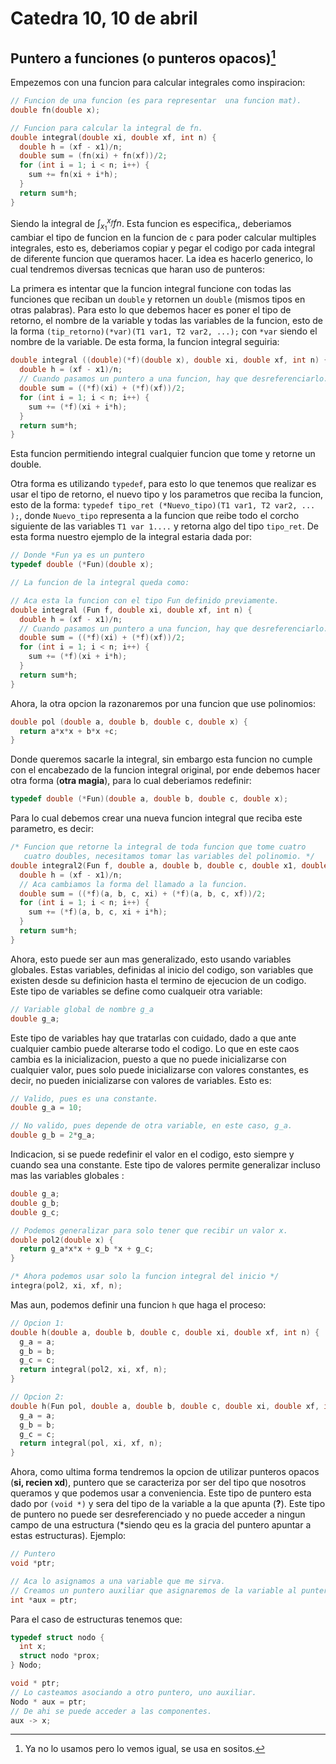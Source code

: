 # Catedra 10, 10 de abril

## Puntero a funciones (o punteros opacos)[^1]

Empezemos con una funcion para calcular integrales como inspiracion:

``` c
// Funcion de una funcion (es para representar  una funcion mat).
double fn(double x);

// Funcion para calcular la integral de fn.
double integral(double xi, double xf, int n) {
  double h = (xf - x1)/n;
  double sum = (fn(xi) + fn(xf))/2;
  for (int i = 1; i < n; i++) {
    sum += fn(xi + i*h);
  }
  return sum*h;
}
```

Siendo la integral de $\int_{x_{1}}^{x_{f}}fn$. Esta funcion es especifica,, deberiamos cambiar el tipo de funcion en la funcion de `c` para poder calcular multiples integrales, esto es, deberiamos copiar y pegar el codigo por cada integral de diferente funcion que queramos hacer. La idea es hacerlo generico, lo cual tendremos diversas tecnicas que haran uso de punteros:

La primera es intentar que la funcion integral funcione con todas las funciones que reciban un `double` y retornen un `double` (mismos tipos en otras palabras). Para esto lo que debemos hacer es poner el tipo de retorno, el nombre de la variable y todas las variables de la funcion, esto de la forma `(tip_retorno)(*var)(T1 var1, T2 var2, ...);` con `*var` siendo el nombre de la variable. De esta forma, la funcion integral seguiria:

``` c
double integral ((double)(*f)(double x), double xi, double xf, int n) {
  double h = (xf - x1)/n;
  // Cuando pasamos un puntero a una funcion, hay que desreferenciarlo.
  double sum = ((*f)(xi) + (*f)(xf))/2;
  for (int i = 1; i < n; i++) {
    sum += (*f)(xi + i*h);
  }
  return sum*h;
}
```

Esta funcion permitiendo integral cualquier funcion que tome y retorne un double.

Otra forma es utilizando `typedef`, para esto lo que tenemos que realizar es usar el tipo de retorno, el nuevo tipo y los parametros que reciba la funcion, esto de la forma: `typedef tipo_ret (*Nuevo_tipo)(T1 var1, T2 var2, ... );`, donde `Nuevo_tipo` representa a la funcion que reibe todo el corcho siguiente de las variables `T1 var 1....` y retorna algo del tipo `tipo_ret`. De esta forma nuestro ejemplo de la integral estaria dada por:

``` c
// Donde *Fun ya es un puntero
typedef double (*Fun)(double x);

// La funcion de la integral queda como:

// Aca esta la funcion con el tipo Fun definido previamente.
double integral (Fun f, double xi, double xf, int n) {
  double h = (xf - x1)/n;
  // Cuando pasamos un puntero a una funcion, hay que desreferenciarlo.
  double sum = ((*f)(xi) + (*f)(xf))/2;
  for (int i = 1; i < n; i++) {
    sum += (*f)(xi + i*h);
  }
  return sum*h;
}
```

Ahora, la otra opcion la razonaremos por una funcion que use polinomios:

``` c
double pol (double a, double b, double c, double x) {
  return a*x*x + b*x +c;
}
```

Donde queremos sacarle la integral, sin embargo esta funcion no cumple con el encabezado de la funcion integral original, por ende debemos hacer otra forma (**otra magia**), para lo cual deberiamos redefinir:

``` c
typedef double (*Fun)(double a, double b, double c, double x);
```

Para lo cual debemos crear una nueva funcion integral que reciba este parametro, es decir:

``` c
/* Funcion que retorne la integral de toda funcion que tome cuatro 
   cuatro doubles, necesitamos tomar las variables del polinomio. */
double integral2(Fun f, double a, double b, double c, double x1, double xf, int n) {
  double h = (xf - x1)/n;
  // Aca cambiamos la forma del llamado a la funcion.
  double sum = ((*f)(a, b, c, xi) + (*f)(a, b, c, xf))/2;
  for (int i = 1; i < n; i++) {
    sum += (*f)(a, b, c, xi + i*h);
  }
  return sum*h;
}
```

Ahora, esto puede ser aun mas generalizado, esto usando variables globales. Estas variables, definidas al inicio del codigo, son variables que existen desde su definicion hasta el termino de ejecucion de un codigo. Este tipo de variables se define como cualqueir otra variable:

``` c
// Variable global de nombre g_a
double g_a;
```

Este tipo de variables hay que tratarlas con cuidado, dado a que ante cualquier cambio puede alterarse todo el codigo. Lo que en este caos cambia es la inicializacion, puesto a que no puede inicializarse con cualquier valor, pues solo puede inicializarse con valores constantes, es decir, no pueden inicializarse con valores de variables. Esto es:

``` c
// Valido, pues es una constante.
double g_a = 10;

// No valido, pues depende de otra variable, en este caso, g_a.
double g_b = 2*g_a;
```

Indicacion, si se puede redefinir el valor en el codigo, esto siempre y cuando sea una constante. Este tipo de valores permite generalizar incluso mas las variables globales :

``` c
double g_a;
double g_b;
double g_c;

// Podemos generalizar para solo tener que recibir un valor x.
double pol2(double x) {
  return g_a*x*x + g_b *x + g_c;
}

/* Ahora podemos usar solo la funcion integral del inicio */
integra(pol2, xi, xf, n);
```

Mas aun, podemos definir una funcion `h` que haga el proceso:

``` c
// Opcion 1:
double h(double a, double b, double c, double xi, double xf, int n) {
  g_a = a;
  g_b = b;
  g_c = c;
  return integral(pol2, xi, xf, n);
}

// Opcion 2:
double h(Fun pol, double a, double b, double c, double xi, double xf, int n) {
  g_a = a;
  g_b = b;
  g_c = c;
  return integral(pol, xi, xf, n);
}

```

Ahora, como ultima forma tendremos la opcion de utilizar punteros opacos (**si, recien xd**), puntero que se caracteriza por ser del tipo que nosotros queramos y que podemos usar a conveniencia. Este tipo de puntero esta dado por `(void *)` y sera del tipo de la variable a la que apunta (**?**). Este tipo de puntero no puede ser desreferenciado y no puede acceder a ningun campo de una estructura (*siendo qeu es la gracia del puntero apuntar a estas estructuras). Ejemplo:

``` c
// Puntero 
void *ptr;

// Aca lo asignamos a una variable que me sirva.
// Creamos un puntero auxiliar que asignaremos de la variable al puntero opaco:
int *aux = ptr;
```

Para el caso de estructuras tenemos que:

``` c
typedef struct nodo {
  int x; 
  struct nodo *prox;
} Nodo;

void * ptr;
// Lo casteamos asociando a otro puntero, uno auxiliar.
Nodo * aux = ptr;
// De ahi se puede acceder a las componentes.
aux -> x;
```

[^1]: Ya no lo usamos pero lo vemos igual, se usa en sositos.
